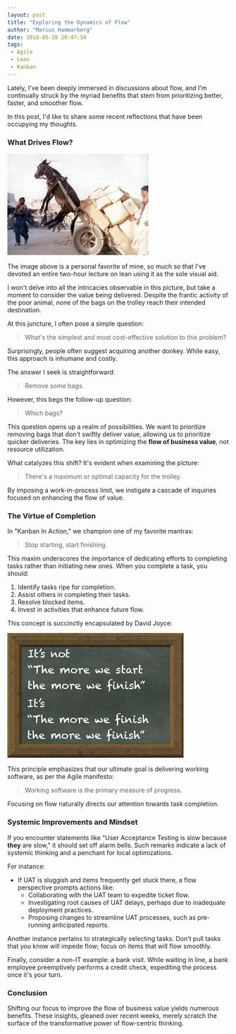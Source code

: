 ```yaml
---
layout: post
title: "Exploring the Dynamics of Flow"
author: "Marcus Hammarberg"
date: 2018-05-28 20:47:34
tags:
 - Agile
 - Lean
 - Kanban
---
```


Lately, I've been deeply immersed in discussions about flow, and I'm continually struck by the myriad benefits that stem from prioritizing better, faster, and smoother flow.

In this post, I'd like to share some recent reflections that have been occupying my thoughts.

<!-- excerpt-end -->

### What Drives Flow?

![Donkey carrying a cart in the air](/img/donkey-in-air-cart.jpg)

The image above is a personal favorite of mine, so much so that I've devoted an entire two-hour lecture on lean using it as the sole visual aid.

I won't delve into all the intricacies observable in this picture, but take a moment to consider the value being delivered. Despite the frantic activity of the poor animal, none of the bags on the trolley reach their intended destination.

At this juncture, I often pose a simple question:

> What's the simplest and most cost-effective solution to this problem?

Surprisingly, people often suggest acquiring another donkey. While easy, this approach is inhumane and costly.

The answer I seek is straightforward:

> Remove some bags.

However, this begs the follow-up question:

> Which bags?

This question opens up a realm of possibilities. We want to prioritize removing bags that don't swiftly deliver value, allowing us to prioritize quicker deliveries. The key lies in optimizing the **flow of business value**, not resource utilization.

What catalyzes this shift? It's evident when examining the picture:

> There's a maximum or optimal capacity for the trolley.

By imposing a work-in-process limit, we instigate a cascade of inquiries focused on enhancing the flow of value.

### The Virtue of Completion

In "Kanban In Action," we champion one of my favorite mantras:

> Stop starting, start finishing.

This maxim underscores the importance of dedicating efforts to completing tasks rather than initiating new ones. When you complete a task, you should:

1. Identify tasks ripe for completion.
2. Assist others in completing their tasks.
3. Resolve blocked items.
4. Invest in activities that enhance future flow.

This concept is succinctly encapsulated by David Joyce:

![The more we finish...](/img/theMoreWeFinish.jpg)

This principle emphasizes that our ultimate goal is delivering working software, as per the Agile manifesto:

> Working software is the primary measure of progress.

Focusing on flow naturally directs our attention towards task completion.

### Systemic Improvements and Mindset

If you encounter statements like "User Acceptance Testing is slow because **they** are slow," it should set off alarm bells. Such remarks indicate a lack of systemic thinking and a penchant for local optimizations.

For instance:

* If UAT is sluggish and items frequently get stuck there, a flow perspective prompts actions like:
  * Collaborating with the UAT team to expedite ticket flow.
  * Investigating root causes of UAT delays, perhaps due to inadequate deployment practices.
  * Proposing changes to streamline UAT processes, such as pre-running anticipated reports.

Another instance pertains to strategically selecting tasks. Don't pull tasks that you know will impede flow; focus on items that will flow smoothly.

Finally, consider a non-IT example: a bank visit. While waiting in line, a bank employee preemptively performs a credit check, expediting the process once it's your turn.

### Conclusion

Shifting our focus to improve the flow of business value yields numerous benefits. These insights, gleaned over recent weeks, merely scratch the surface of the transformative power of flow-centric thinking.
